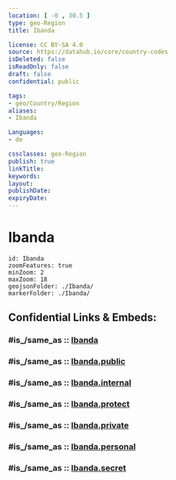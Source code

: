 ```yaml
---
location: [ -0 , 30.5 ] 
type: geo-Region
title: Ibanda

license: CC BY-SA 4.0
source: https://datahub.io/core/country-codes
isDeleted: false
isReadOnly: false
draft: false
confidential: public

tags:
- geo/Country/Region
aliases:
- Ibanda

Languages:
- de

cssclasses: geo-Region
publish: true
linkTitle: 
keywords: 
layout: 
publishDate: 
expiryDate: 
---
```


# Ibanda

```leaflet
id: Ibanda
zoomFeatures: true 
minZoom: 2 
maxZoom: 18
geojsonFolder: ./Ibanda/
markerFolder: ./Ibanda/
```


## Confidential Links & Embeds: 

### #is_/same_as :: [Ibanda](/_Standards/Earth/Continent/Africa/Africa~Central/Uganda/regions~Uganda/Uganda~West/Ibanda.md) 

### #is_/same_as :: [Ibanda.public](/_public/Earth/Continent/Africa/Africa~Central/Uganda/regions~Uganda/Uganda~West/Ibanda.public.md) 

### #is_/same_as :: [Ibanda.internal](/_internal/Earth/Continent/Africa/Africa~Central/Uganda/regions~Uganda/Uganda~West/Ibanda.internal.md) 

### #is_/same_as :: [Ibanda.protect](/_protect/Earth/Continent/Africa/Africa~Central/Uganda/regions~Uganda/Uganda~West/Ibanda.protect.md) 

### #is_/same_as :: [Ibanda.private](/_private/Earth/Continent/Africa/Africa~Central/Uganda/regions~Uganda/Uganda~West/Ibanda.private.md) 

### #is_/same_as :: [Ibanda.personal](/_personal/Earth/Continent/Africa/Africa~Central/Uganda/regions~Uganda/Uganda~West/Ibanda.personal.md) 

### #is_/same_as :: [Ibanda.secret](/_secret/Earth/Continent/Africa/Africa~Central/Uganda/regions~Uganda/Uganda~West/Ibanda.secret.md)

